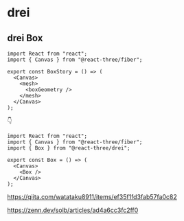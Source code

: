 # drei

## drei Box

```tsx
import React from "react";
import { Canvas } from "@react-three/fiber";

export const BoxStory = () => (
  <Canvas>
    <mesh>
      <boxGeometry />
    </mesh>
  </Canvas>
);
```

👇

```tsx
import React from "react";
import { Canvas } from "@react-three/fiber";
import { Box } from "@react-three/drei";

export const Box = () => (
  <Canvas>
    <Box />
  </Canvas>
);
```

https://qiita.com/watataku8911/items/ef35f1fd3fab57fa0c82

https://zenn.dev/solb/articles/ad4a6cc3fc2ff0

